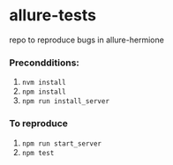 # allure-tests
repo to reproduce bugs in allure-hermione

### Precondditions:
1. `nvm install`
2. `npm install`
3. `npm run install_server`

### To reproduce
1. `npm run start_server`
2. `npm test`
